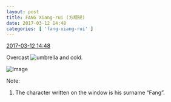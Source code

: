 ```yaml
---
layout: post
title: FANG Xiang-rui (方翔锐)
date: 2017-03-12 14:48
categories: [ 'fang-xiang-rui' ]
---
```


<div class="weibo-info">
  <a href="http://weibo.com/6117583008/EzrVi9dqc">2017-03-12 14:48</a>
</div>

Overcast ![umbrella](http://img.t.sinajs.cn/t4/appstyle/expression/emimage/ee818b.png) and cold.

<!-- more -->

![Image](http://wx1.sinaimg.cn/mw690/006G0KNGgy1fdk23nr2ycj30qo0qoagy.jpg)

Note:
1. The character written on the window is his surname “Fang”.
